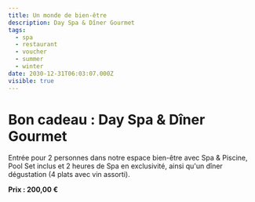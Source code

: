 ```yaml
---
title: Un monde de bien-être
description: Day Spa & Dîner Gourmet
tags:
  - spa
  - restaurant
  - voucher
  - summer
  - winter
date: 2030-12-31T06:03:07.000Z
visible: true
---
```

# Bon cadeau : Day Spa & Dîner Gourmet

Entrée pour 2 personnes dans notre espace bien-être avec Spa & Piscine, Pool Set inclus et 2 heures de Spa en exclusivité, ainsi qu'un dîner dégustation (4 plats avec vin assorti).

**Prix : 200,00 €**
